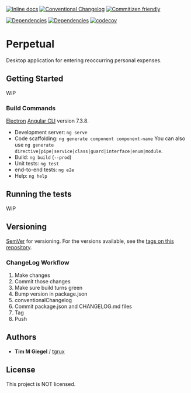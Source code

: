 [![Inline docs](http://inch-ci.org/github/texturedpixel/perpetual.svg?branch=master)](http://inch-ci.org/github/tgrux/perpetual) [![Conventional Changelog](https://img.shields.io/badge/changelog-conventional-brightgreen.svg)](http://conventional-changelog.github.io) [![Commitizen friendly](https://img.shields.io/badge/commitizen-friendly-brightgreen.svg)](http://commitizen.github.io/cz-cli/)

[![Dependencies](https://david-dm.org/tgrux/perpetual/status.svg)](https://david-dm.org/tgrux/perpetual) [![Dependencies](https://david-dm.org/tgrux/perpetual/dev-status.svg)](https://david-dm.org/tgrux/perpetual?type=dev) [![codecov](https://codecov.io/gh/tgrux/perpetual/branch/master/graph/badge.svg?token=6A7k61isU7)](https://codecov.io/gh/tgrux/perpetual) 


# Perpetual

Desktop application for entering reoccurring personal expenses. 

## Getting Started

WIP

### Build Commands

[Electron](https://electronjs) [Angular CLI](https://github.com/angular/angular-cli) version 7.3.8.

* Development server: `ng serve`
* Code scaffolding: `ng generate component component-name` You can also use `ng generate directive|pipe|service|class|guard|interface|enum|module`.
* Build: `ng build` (`--prod`)
* Unit tests: `ng test`
* end-to-end tests: `ng e2e`
* Help: `ng help`

## Running the tests

WIP

## Versioning

[SemVer](http://semver.org/) for versioning. For the versions available, see the [tags on this repository](https://github.com/tgrux/perpetual/tags). 

### ChangeLog Workflow

1. Make changes
2. Commit those changes
3. Make sure build turns green
4. Bump version in package.json
5. conventionalChangelog
6. Commit package.json and CHANGELOG.md files
7. Tag
8. Push

## Authors

* **Tim M Giegel** / [tgrux](https://github.com/tgrux)

## License

This project is NOT licensed.
